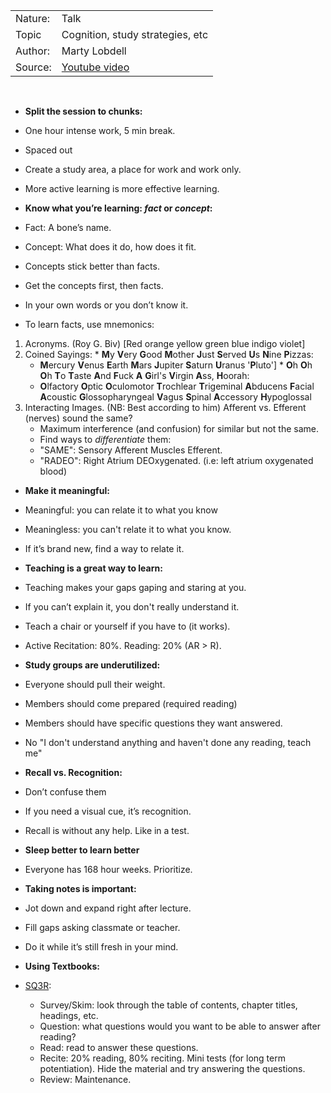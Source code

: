 |      |     |
|------|-----|
|Nature: | Talk|
|Topic   | Cognition, study strategies, etc|
|Author: | Marty Lobdell|
|Source: | [Youtube video](https://www.youtube.com/watch?v=IlU-zDU6aQ0)|


&nbsp;

* __Split the session to chunks:__ 
 * One hour intense work, 5 min break.
 * Spaced out
* Create a study area, a place for work and work only.

* More active learning is more effective learning.

* __Know what you’re learning: *fact* or *concept*:__
 * Fact: A bone’s name.
 * Concept: What does it do, how does it fit.
 * Concepts stick better than facts.
 * Get the concepts first, then facts.
 * In your own words or you don’t know it.

 * To learn facts, use mnemonics:
  1. Acronyms. (Roy G. Biv) [Red orange yellow green blue indigo violet]
  2. Coined Sayings:
    * **M**y **V**ery **G**ood **M**other **J**ust **S**erved **U**s **N**ine **P**izzas:
      * **M**ercury **V**enus **E**arth **M**ars **J**upiter **S**aturn **U**ranus '**P**luto']
    * **O**h **O**h **O**h **T**o **T**aste **A**nd **F**uck **A** **G**irl's **V**irgin **A**ss, **H**oorah:
      * **O**lfactory **O**ptic **O**culomotor **T**rochlear **T**rigeminal **A**bducens **F**acial **A**coustic **G**lossopharyngeal **V**agus **S**pinal **A**ccessory **H**ypoglossal
  3. Interacting Images. (NB: Best according to him)
    Afferent vs. Efferent (nerves) sound the same?
      * Maximum interference (and confusion) for similar but not the same.
      * Find ways to *differentiate* them:
       * "SAME": Sensory Afferent Muscles Efferent.
       * "RADEO": Right Atrium DEOxygenated. (i.e: left atrium oxygenated blood)

* __Make it meaningful:__
 * Meaningful: you can relate it to what you know
 * Meaningless: you can't relate it to what you know.
 * If it’s brand new, find a way to relate it.

* __Teaching is a great way to learn:__
 * Teaching makes your gaps gaping and staring at you.
 * If you can’t explain it, you don't really understand it.
 * Teach a chair or yourself if you have to (it works).
 * Active Recitation: 80%. Reading: 20% (AR > R).

* __Study groups are underutilized:__
 * Everyone should pull their weight.
 * Members should come prepared (required reading)
 * Members should have specific questions they want answered.
  * No "I don't understand anything and haven't done any reading, teach me"
 

* __Recall vs. Recognition:__
 * Don’t confuse them
 * If you need a visual cue, it’s recognition.
 * Recall is without any help. Like in a test.

* __Sleep better to learn better__
 * Everyone has 168 hour weeks. Prioritize.

* __Taking notes is important:__
 * Jot down and expand right after lecture.
 * Fill gaps asking classmate or teacher.
 * Do it while it’s still fresh in your mind.

* __Using Textbooks:__
 * [SQ3R](https://en.wikipedia.org/wiki/SQ3R):
    * Survey/Skim: look through the table of contents, chapter titles, headings, etc.
    * Question: what questions would you want to be able to answer after reading?
    * Read: read to answer these questions.
    * Recite: 20% reading, 80% reciting. Mini tests (for long term potentiation). Hide the material and try answering the questions.
    * Review: Maintenance.
